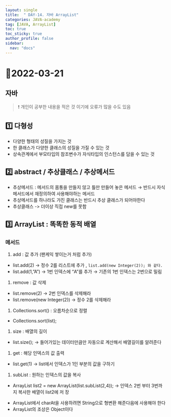```yaml
---
layout: single
title:  " DAY-14. 자바 ArrayList"
categories: JAVA-academy
tag: [JAVA, ArrayList]
toc: true
toc_sticky: true
author_profile: false
sidebar:
  nav: "docs"
---
```


# 📌2022-03-21

## 자바

<!--Quote-->

> ❗ 개인이 공부한 내용을 적은 것 이기에 오류가 많을 수도 있음


## 1️⃣ 다형성

- 다양한 형태의 성질을 가지는 것
- 한 클래스가 다양한 클래스의 성질을 가질 수 있는 것
- 상속관계에서 부모타입의 참조변수가 자식타입의 인스턴스를 담을 수 있는 것

<script src="https://gist.github.com/kimyeong96/c619093128218a8bc081dbccb8694f1c.js"></script>

## 2️⃣ abstract / 추상클래스 / 추상메서드

- 추상메서드 : 메서드의 몸통을 만들지 않고 틀만 만들어 놓은 메서드 → 반드시 자식 메서드에서 재정의하여 사용해야하는 메서드
- 추상메서드를 하나라도 가진 클래스는 반드시 추상 클래스가 되어야한다
- 추상클래스 -> 더이상 직접 new를 못함

## 3️⃣ ArrayList : 똑똑한 동적 배열

<script src="https://gist.github.com/kimyeong96/2d1abc1d48c4450ee89e37273ad84cdd.js"></script>

### 메서드

1. add : 값 추가 (팬케익 쌓이는거 처럼 추가)
- list.add(2) →  정수 2를 리스트에 추가 , `list.add(new Integer(2)); 와 같다.`
- list.add(1,”A”) → 1번 인덱스에 “A”를 추가 → 기존의 1번 인덱스는 2번으로 밀림

1. remove : 값 삭제
- list.remove(2) → 2번 인덱스를 삭제해라
- list.remove(new Integer(2)) → 정수 2를 삭제해라

1. Collections.sort() : 오름차순으로 정렬
- Collections.sort(list);

1. size : 배열의 길이
- list.size(); → 들어가있는 데이터만큼만 자동으로 계산해서 배열길이를 알려준다

1. get : 해당 인덱스의 값 출력
- list.get(1) → list에서 인덱스가 1인 부분의 값을 구하기

1. subList : 원하는 인덱스의 값을 복사
- ArrayList list2 = new ArrayList(list.subList(2,4)); → 인덱스 2번 부터 3번까지 복사한 배열이 list2에 저 장

<script src="https://gist.github.com/kimyeong96/92c7d7b138f9f6317b65522fee8d411e.js"></script>

- ArrayList에서 charAt을 사용하려면 String으로 형변환 해준다음에 사용해야 한다
- ArrayList의 조상은 Object이다